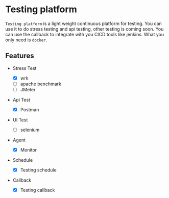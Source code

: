 # Testing platform

`Testing platform` is a light weight continuous platform for testing. You can use it to do stress testing and api testing, other testing is coming soon. You can use the callback to integrate with you CICD tools like jenkins. What you only need is `docker`.

## Features

- Stress Test

  - [x] wrk
  - [ ] apache benchmark
  - [ ] JMeter

- Api Test

  - [x] Postman

- UI Test

  - [ ] selenium
  
- Agent

  - [x] Monitor

- Schedule

  - [x] Testing schedule

- Callback

  - [x] Testing callback
